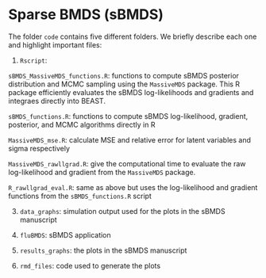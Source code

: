 # Sparse BMDS (sBMDS)

The folder `code` contains five different folders. We briefly describe each one and highlight important files:

1. `Rscript`:
   
`sBMDS_MassiveMDS_functions.R`: functions to compute sBMDS posterior distribution and MCMC sampling using the `MassiveMDS` package. This R package efficiently evaluates the sBMDS log-likelihoods and gradients and integraes directly into BEAST.

`sBMDS_functions.R`: functions to compute sBMDS log-likelihood, gradient, posterior, and MCMC algorithms directly in R

`MassiveMDS_mse.R`: calculate MSE and relative error for latent variables and sigma respectively

`MassiveMDS_rawllgrad.R`: give the computational time to evaluate the raw log-likelihood and gradient from the `MassiveMDS` package. 

`R_rawllgrad_eval.R`: same as above but uses the log-likelihood and gradient functions from the `sBMDS_functions.R` script

3. `data_graphs`: simulation output used for the plots in the sBMDS manuscript
   
4. `fluBMDS`: sBMDS application
   
5. `results_graphs`: the plots in the sBMDS manuscript
   
6. `rmd_files`: code used to generate the plots 



